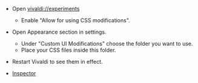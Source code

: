 - Open [vivaldi://experiments](vivaldi://experiments)
	- Enable "Allow for using CSS modifications".
- Open Appearance section in settings.
	- Under "Custom UI Modifications" choose the folder you want to use.
	- Place your CSS files inside this folder.
- Restart Vivaldi to see them in effect.

- [Inspector](vivaldi:inspect/#apps)
